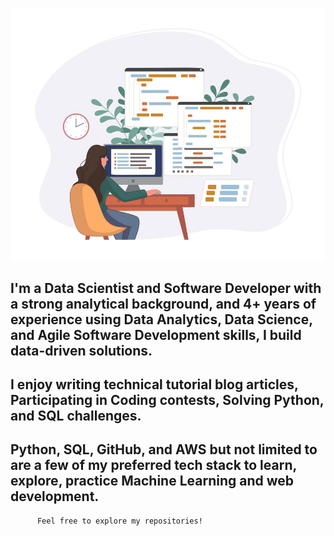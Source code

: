 ![Bhanu's GitHub profile README.md welcome banner image](https://github.com/norib016/norib016/blob/main/programmer-working-web-development-code-engineer-programming-python-php-java-script-computer_90220-249.jpg "Welcome to my GitHub")
## I'm a Data Scientist and Software Developer with a strong analytical background, and 4+ years of experience using Data Analytics, Data Science, and Agile Software Development skills, I build data-driven solutions.
## I enjoy writing technical tutorial blog articles, Participating in Coding contests, Solving Python, and SQL challenges. 
## Python, SQL, GitHub, and AWS but not limited to are a few of my preferred tech stack to learn, explore, practice Machine Learning and web development. 

          Feel free to explore my repositories! 
